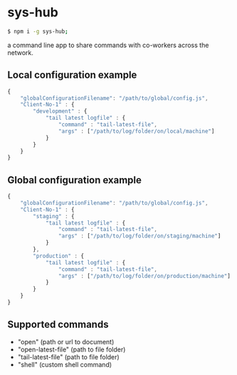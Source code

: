 # sys-hub


```bash
$ npm i -g sys-hub;
```

a command line app to share commands with co-workers across the network.


## Local configuration example
```javascript
{
    "globalConfigurationFilename": "/path/to/global/config.js",
    "Client-No-1" : {
        "development" : {
            "tail latest logfile" : {
                "command" : "tail-latest-file",
                "args" : ["/path/to/log/folder/on/local/machine"]
            }
        }
    }
}
```

## Global configuration example
```javascript
{
    "globalConfigurationFilename": "/path/to/global/config.js",
    "Client-No-1" : {
        "staging" : {
            "tail latest logfile" : {
                "command" : "tail-latest-file",
                "args" : ["/path/to/log/folder/on/staging/machine"]
            }
        },
        "production" : {
            "tail latest logfile" : {
                "command" : "tail-latest-file",
                "args" : ["/path/to/log/folder/on/production/machine"]
            }
        }
    }
}
```

## Supported commands
 - "open" (path or url to document)
 - "open-latest-file" (path to file folder)
 - "tail-latest-file" (path to file folder)
 - "shell" (custom shell command)